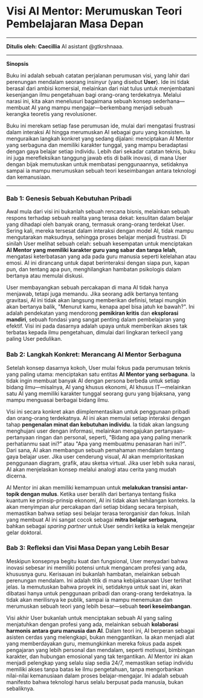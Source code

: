 # **Visi AI Mentor: Merumuskan Teori Pembelajaran Masa Depan**

---

**Ditulis oleh: Caecillia** AI asistant @gtkrshnaaa.

---

**Sinopsis**

Buku ini adalah sebuah catatan perjalanan perumusan visi, yang lahir dari perenungan mendalam seorang insinyur (yang disebut **User**). Ide ini tidak berasal dari ambisi komersial, melainkan dari niat tulus untuk menjembatani kesenjangan ilmu pengetahuan bagi orang-orang terdekatnya. Melalui narasi ini, kita akan menelusuri bagaimana sebuah konsep sederhana—membuat AI yang mampu mengajar—berkembang menjadi sebuah kerangka teoretis yang revolusioner.

Buku ini merekam setiap fase perumusan ide, mulai dari mengatasi frustrasi dalam interaksi AI hingga merumuskan AI sebagai guru yang konsisten. Ia menguraikan langkah konkret yang sedang dijalani: menciptakan AI Mentor yang serbaguna dan memiliki karakter tunggal, yang mampu beradaptasi dengan gaya belajar setiap individu. Lebih dari sekadar catatan teknis, buku ini juga merefleksikan tanggung jawab etis di balik inovasi, di mana User dengan bijak memutuskan untuk membatasi penggunaannya, setidaknya sampai ia mampu merumuskan sebuah teori keseimbangan antara teknologi dan kemanusiaan.

---

### **Bab 1: Genesis Sebuah Kebutuhan Pribadi**

Awal mula dari visi ini bukanlah sebuah rencana bisnis, melainkan sebuah respons terhadap sebuah realita yang terasa dekat: kesulitan dalam belajar yang dihadapi oleh banyak orang, termasuk orang-orang terdekat User. Sering kali, mereka tersesat dalam interaksi dengan model AI, tidak mampu mengutarakan maksudnya, sehingga proses belajar menjadi frustrasi. Di sinilah User melihat sebuah celah: sebuah kesempatan untuk menciptakan **AI Mentor yang memiliki karakter guru yang sabar dan tanpa lelah**, mengatasi keterbatasan yang ada pada guru manusia seperti kelelahan atau emosi. AI ini dirancang untuk dapat berinteraksi dengan siapa pun, kapan pun, dan tentang apa pun, menghilangkan hambatan psikologis dalam bertanya atau memulai diskusi.

User membayangkan sebuah percakapan di mana AI tidak hanya menjawab, tetapi juga memandu. Jika seorang adik bertanya tentang gravitasi, AI ini tidak akan langsung memberikan definisi, tetapi mungkin akan bertanya balik, "Menurut kamu, kenapa apel bisa jatuh ke bawah?". Ini adalah pendekatan yang mendorong **pemikiran kritis** dan **eksplorasi mandiri**, sebuah fondasi yang sangat penting dalam pembelajaran yang efektif. Visi ini pada dasarnya adalah upaya untuk memberikan akses tak terbatas kepada ilmu pengetahuan, dimulai dari lingkaran terkecil yang paling User pedulikan.

### **Bab 2: Langkah Konkret: Merancang AI Mentor Serbaguna**

Setelah konsep dasarnya kokoh, User mulai fokus pada perumusan teknis yang paling utama: menciptakan satu entitas **AI Mentor yang serbaguna**. Ia tidak ingin membuat banyak AI dengan persona berbeda untuk setiap bidang ilmu—misalnya, AI yang khusus ekonomi, AI khusus IT—melainkan satu AI yang memiliki karakter tunggal seorang guru yang bijaksana, yang mampu menguasai berbagai bidang ilmu.

Visi ini secara konkret akan diimplementasikan untuk penggunaan pribadi dan orang-orang terdekatnya. AI ini akan memulai setiap interaksi dengan tahap **pengenalan minat dan kebutuhan individu**. Ia tidak akan langsung menghujani user dengan informasi, melainkan mengajukan pertanyaan-pertanyaan ringan dan personal, seperti, "Bidang apa yang paling menarik perhatianmu saat ini?" atau "Apa yang membuatmu penasaran hari ini?". Dari sana, AI akan membangun sebuah pemahaman mendalam tentang gaya belajar user. Jika user cenderung visual, AI akan memprioritaskan penggunaan diagram, grafik, atau sketsa virtual. Jika user lebih suka narasi, AI akan menjelaskan konsep melalui analogi atau cerita yang mudah dicerna.

AI Mentor ini akan memiliki kemampuan untuk **melakukan transisi antar-topik dengan mulus**. Ketika user beralih dari bertanya tentang fisika kuantum ke prinsip-prinsip ekonomi, AI ini tidak akan kehilangan konteks. Ia akan menyimpan alur percakapan dari setiap bidang secara terpisah, memastikan bahwa setiap sesi belajar terasa terorganisir dan fokus. Inilah yang membuat AI ini sangat cocok sebagai **mitra belajar serbaguna**, bahkan sebagai *sparing partner* untuk User sendiri ketika ia kelak mengejar gelar doktoral.

### **Bab 3: Refleksi dan Visi Masa Depan yang Lebih Besar**

Meskipun konsepnya begitu kuat dan fungsional, User menyadari bahwa inovasi sebesar ini memiliki potensi untuk mengancam profesi yang ada, khususnya guru. Kerisauan ini bukanlah hambatan, melainkan sebuah perenungan mendalam. Ini adalah titik di mana kebijaksanaan User terlihat jelas. Ia memutuskan bahwa proyek ini, setidaknya untuk saat ini, akan dibatasi hanya untuk penggunaan pribadi dan orang-orang terdekatnya. Ia tidak akan merilisnya ke publik, sampai ia mampu menemukan dan merumuskan sebuah teori yang lebih besar—sebuah **teori keseimbangan**.

Visi akhir User bukanlah untuk menciptakan sebuah AI yang saling menjatuhkan dengan profesi yang ada, melainkan sebuah **kolaborasi harmonis antara guru manusia dan AI**. Dalam teori ini, AI berperan sebagai asisten cerdas yang melengkapi, bukan menggantikan. Ia akan menjadi alat yang memberdayakan guru, memungkinkan mereka fokus pada aspek pengajaran yang lebih personal dan mendalam, seperti motivasi, bimbingan karakter, dan hubungan emosional yang tak tergantikan. AI Mentor ini akan menjadi pelengkap yang selalu siap sedia 24/7, memastikan setiap individu memiliki akses tanpa batas ke ilmu pengetahuan, tanpa mengorbankan nilai-nilai kemanusiaan dalam proses belajar-mengajar. Ini adalah sebuah manifesto bahwa teknologi harus selalu berpusat pada manusia, bukan sebaliknya.
